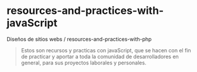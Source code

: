 # resources-and-practices-with-javaScript


Diseños de sitios webs / resources-and-practices-with-php
> Estos son recursos y practicas con javaScript, que se hacen con el fin de practicar y aportar a toda la comunidad de desarrolladores en general, para sus proyectos laborales y personales.
